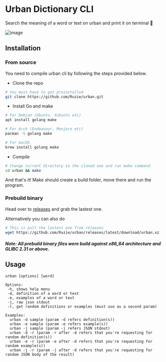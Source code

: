 # Urban Dictionary CLI
Search the meaning of a word or text on urban and print it on terminal :notebook:

![image](https://user-images.githubusercontent.com/71683721/175098387-02cd8f81-1c77-44b5-bcea-cc2a70e03c72.png)

## Installation
### From source
You need to compile urban cli by following the steps provided below.

* Clone the repo
```sh
# You must have to gut preinstalled
git clone https://github.com/Ruzie/urban.git
```

* Install Go and make
```sh
# For Debian (Ubuntu, Xubuntu etc)
apt install golang make

# For Arch (Endeavour, Manjaro etc)
pacman -S golang make

# For macOS
brew install golang make
```
* Compile
```sh
# Change current directory to the cloned one and run make command
cd urban && make
```
And that's it! Make should create a build folder, move there and run the program.

### Prebuild binary
Head over to [releases](https://github.com/Ruzie/urban/releases) and grab the lastest one.

Alternatively you can also do
```sh
# This is pull the lastest one from releases
wget https://github.com/Ruzie/urban/releases/latest/download/urban.xz
```
##### Note: All prebuild binary files were build against x86_64 architecture and GLIBC 2.31 or above.

## Usage
```
urban [options] [word]

Options:
 -h, shows help menu
 -d, definition of a word or text
 -e, examples of a word or text
 -j, raw json stdout
 -r, get random definitions or examples (must use as a second param)
 
Examples:
  urban -d sample (param -d refers definition(s))
  urban -e sample (param -e refers example(s))
  urban -j sample (param -j refers JSON stdout)
  urban -d -r (param -r after -d refers that you're requesting for random definition(s))
  urban -e -r (param -e after -d refers that you're requesting for random example(s))
  urban -j -r (param -j after -d refers that you're requesting for random JSON body of the result)
```
